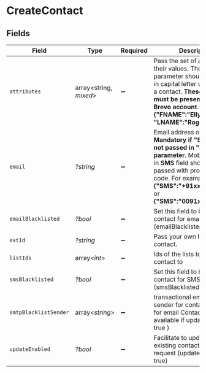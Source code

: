 # CreateContact


## Fields

| Field                                                                                                                                                                                                                                                | Type                                                                                                                                                                                                                                                 | Required                                                                                                                                                                                                                                             | Description                                                                                                                                                                                                                                          | Example                                                                                                                                                                                                                                              |
| ---------------------------------------------------------------------------------------------------------------------------------------------------------------------------------------------------------------------------------------------------- | ---------------------------------------------------------------------------------------------------------------------------------------------------------------------------------------------------------------------------------------------------- | ---------------------------------------------------------------------------------------------------------------------------------------------------------------------------------------------------------------------------------------------------- | ---------------------------------------------------------------------------------------------------------------------------------------------------------------------------------------------------------------------------------------------------- | ---------------------------------------------------------------------------------------------------------------------------------------------------------------------------------------------------------------------------------------------------- |
| `attributes`                                                                                                                                                                                                                                         | array<string, *mixed*>                                                                                                                                                                                                                               | :heavy_minus_sign:                                                                                                                                                                                                                                   | Pass the set of attributes and their values. The attribute's parameter should be passed in capital letter while creating a contact. **These attributes must be present in your Brevo account**. For eg:<br/>**{"FNAME":"Elly", "LNAME":"Roger"}**<br/> | {"FNAME":"Elly","LNAME":"Roger"}                                                                                                                                                                                                                     |
| `email`                                                                                                                                                                                                                                              | *?string*                                                                                                                                                                                                                                            | :heavy_minus_sign:                                                                                                                                                                                                                                   | Email address of the user. **Mandatory if "SMS" field is not passed in "attributes" parameter**. Mobile Number in **SMS** field should be passed with proper country code. For example:<br/>**{"SMS":"+91xxxxxxxxxx"}** or **{"SMS":"0091xxxxxxxxxx"}**<br/> | elly@example.com                                                                                                                                                                                                                                     |
| `emailBlacklisted`                                                                                                                                                                                                                                   | *?bool*                                                                                                                                                                                                                                              | :heavy_minus_sign:                                                                                                                                                                                                                                   | Set this field to blacklist the contact for emails (emailBlacklisted = true)                                                                                                                                                                         | false                                                                                                                                                                                                                                                |
| `extId`                                                                                                                                                                                                                                              | *?string*                                                                                                                                                                                                                                            | :heavy_minus_sign:                                                                                                                                                                                                                                   | Pass your own Id to create a contact.                                                                                                                                                                                                                | externalId                                                                                                                                                                                                                                           |
| `listIds`                                                                                                                                                                                                                                            | array<*int*>                                                                                                                                                                                                                                         | :heavy_minus_sign:                                                                                                                                                                                                                                   | Ids of the lists to add the contact to                                                                                                                                                                                                               | 36                                                                                                                                                                                                                                                   |
| `smsBlacklisted`                                                                                                                                                                                                                                     | *?bool*                                                                                                                                                                                                                                              | :heavy_minus_sign:                                                                                                                                                                                                                                   | Set this field to blacklist the contact for SMS (smsBlacklisted = true)                                                                                                                                                                              | false                                                                                                                                                                                                                                                |
| `smtpBlacklistSender`                                                                                                                                                                                                                                | array<*string*>                                                                                                                                                                                                                                      | :heavy_minus_sign:                                                                                                                                                                                                                                   | transactional email forbidden sender for contact. Use only for email Contact ( only available if updateEnabled = true )                                                                                                                              |                                                                                                                                                                                                                                                      |
| `updateEnabled`                                                                                                                                                                                                                                      | *?bool*                                                                                                                                                                                                                                              | :heavy_minus_sign:                                                                                                                                                                                                                                   | Facilitate to update the existing contact in the same request (updateEnabled = true)                                                                                                                                                                 | false                                                                                                                                                                                                                                                |